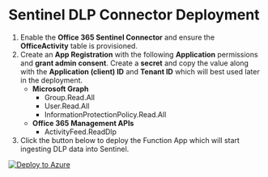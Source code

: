 
# Sentinel DLP Connector Deployment
1. Enable the **Office 365 Sentinel Connector** and ensure the **OfficeActivity** table is provisioned.
2. Create an **App Registration** with the following **Application** permissions and **grant admin consent**. Create a **secret** and copy the value along with the **Application (client) ID** and **Tenant ID** which will best used later in the deployment.
    - **Microsoft Graph**
        - Group.Read.All
        - User.Read.All
        - InformationProtectionPolicy.Read.All
    - **Office 365 Management APIs**
        - ActivityFeed.ReadDlp
3. Click the button below to deploy the Function App which will start ingesting DLP data into Sentinel.

[![Deploy to Azure](https://aka.ms/deploytoazurebutton)](https://portal.azure.com/#create/Microsoft.Template/uri/https%3a%2f%2fraw.githubusercontent.com%2fOfficeDev%2fO365-ActivityFeed-AzureFunction%2fmaster%2fSentinel_Deployment%2fmain.json)

